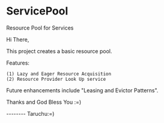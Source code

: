 # ServicePool
Resource Pool for Services


Hi There,

This project creates a basic resource pool.

Features:

	(1) Lazy and Eager Resource Acquisition 
	(2) Resource Provider Look Up service

Future enhancements include "Leasing and Evictor Patterns".

Thanks and God Bless You :=)

-------- Taruchu:=)
